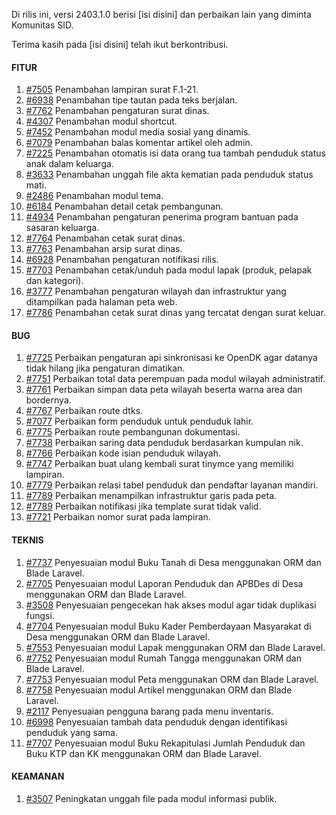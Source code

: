 Di rilis ini, versi 2403.1.0 berisi [isi disini] dan perbaikan lain yang diminta Komunitas SID.

Terima kasih pada [isi disini] telah ikut berkontribusi.

#### FITUR

1. [#7505](https://github.com/OpenSID/OpenSID/issues/7505) Penambahan lampiran surat F.1-21.
2. [#6938](https://github.com/OpenSID/OpenSID/issues/6938) Penambahan tipe tautan pada teks berjalan.
3. [#7762](https://github.com/OpenSID/OpenSID/issues/7762) Penambahan pengaturan surat dinas.
4. [#4307](https://github.com/OpenSID/OpenSID/issues/4307) Penambahan modul shortcut.
5. [#7452](https://github.com/OpenSID/OpenSID/issues/7452) Penambahan modul media sosial yang dinamis.
6. [#7079](https://github.com/OpenSID/OpenSID/issues/7079) Penambahan balas komentar artikel oleh admin.
7. [#7225](https://github.com/OpenSID/OpenSID/issues/7225) Penambahan otomatis isi data orang tua tambah penduduk status anak dalam keluarga.
8. [#3633](https://github.com/OpenSID/OpenSID/issues/3633) Penambahan unggah file akta kematian pada penduduk status mati.
9. [#2486](https://github.com/OpenSID/OpenSID/issues/2486) Penambahan modul tema.
10. [#6184](https://github.com/OpenSID/OpenSID/issues/6184) Penambahan detail cetak pembangunan.
11. [#4934](https://github.com/OpenSID/OpenSID/issues/4934) Penambahan pengaturan penerima program bantuan pada sasaran keluarga.
12. [#7764](https://github.com/OpenSID/OpenSID/issues/7764) Penambahan cetak surat dinas.
13. [#7763](https://github.com/OpenSID/OpenSID/issues/7763) Penambahan arsip surat dinas.
14. [#6928](https://github.com/OpenSID/OpenSID/issues/6928) Penambahan pengaturan notifikasi rilis.
15. [#7703](https://github.com/OpenSID/OpenSID/issues/7703) Penambahan cetak/unduh pada modul lapak (produk, pelapak dan kategori).
16. [#3777](https://github.com/OpenSID/OpenSID/issues/3777) Penambahan pengaturan wilayah dan infrastruktur yang ditampilkan pada halaman peta web.
17. [#7786](https://github.com/OpenSID/OpenSID/issues/7786) Penambahan cetak surat dinas yang tercatat dengan surat keluar.


#### BUG

1. [#7725](https://github.com/OpenSID/OpenSID/issues/7725) Perbaikan pengaturan api sinkronisasi ke OpenDK agar datanya tidak hilang jika pengaturan dimatikan.
2. [#7751](https://github.com/OpenSID/OpenSID/issues/7751) Perbaikan total data perempuan pada modul wilayah administratif.
3. [#7761](https://github.com/OpenSID/OpenSID/issues/7761) Perbaikan simpan data peta wilayah beserta warna area dan bordernya.
4. [#7767](https://github.com/OpenSID/OpenSID/issues/7767) Perbaikan route dtks.
5. [#7077](https://github.com/OpenSID/OpenSID/issues/7077) Perbaikan form penduduk untuk penduduk lahir.
6. [#7775](https://github.com/OpenSID/OpenSID/issues/7775) Perbaikan route pembangunan dokumentasi.
7. [#7738](https://github.com/OpenSID/OpenSID/issues/7738) Perbaikan saring data penduduk berdasarkan kumpulan nik.
8. [#7766](https://github.com/OpenSID/OpenSID/issues/7766) Perbaikan kode isian penduduk wilayah.
9. [#7747](https://github.com/OpenSID/OpenSID/issues/7747) Perbaikan buat ulang kembali surat tinymce yang memiliki lampiran.
10. [#7779](https://github.com/OpenSID/OpenSID/issues/7779) Perbaikan relasi tabel penduduk dan pendaftar layanan mandiri.
11. [#7789](https://github.com/OpenSID/OpenSID/issues/7789) Perbaikan menampilkan infrastruktur garis pada peta.
12. [#7789](https://github.com/OpenSID/OpenSID/issues/7789) Perbaikan notifikasi jika template surat tidak valid.
13. [#7721](https://github.com/OpenSID/OpenSID/issues/7721) Perbaikan nomor surat pada lampiran.


#### TEKNIS

1. [#7737](https://github.com/OpenSID/OpenSID/issues/7737) Penyesuaian modul Buku Tanah di Desa menggunakan ORM dan Blade Laravel.
2. [#7705](https://github.com/OpenSID/OpenSID/issues/7705) Penyesuaian modul Laporan Penduduk dan APBDes di Desa menggunakan ORM dan Blade Laravel.
3. [#3508](https://github.com/OpenSID/premium/issues/3508) Penyesuaian pengecekan hak akses modul agar tidak duplikasi fungsi.
4. [#7704](https://github.com/OpenSID/OpenSID/issues/7704) Penyesuaian modul Buku Kader Pemberdayaan Masyarakat di Desa menggunakan ORM dan Blade Laravel.
5. [#7553](https://github.com/OpenSID/OpenSID/issues/7553) Penyesuaian modul Lapak menggunakan ORM dan Blade Laravel.
6. [#7752](https://github.com/OpenSID/OpenSID/issues/7752) Penyesuaian modul Rumah Tangga menggunakan ORM dan Blade Laravel.
7. [#7753](https://github.com/OpenSID/OpenSID/issues/7753) Penyesuaian modul Peta menggunakan ORM dan Blade Laravel.
8. [#7758](https://github.com/OpenSID/OpenSID/issues/7758) Penyesuaian modul Artikel menggunakan ORM dan Blade Laravel.
9. [#2117](https://github.com/OpenSID/OpenSID/issues/2117) Penyesuaian pengguna barang pada menu inventaris.
10. [#6998](https://github.com/OpenSID/OpenSID/issues/6998) Penyesuaian tambah data penduduk dengan identifikasi penduduk yang sama.
11. [#7707](https://github.com/OpenSID/OpenSID/issues/7707) Penyesuaian modul Buku Rekapitulasi Jumlah Penduduk dan Buku KTP dan KK menggunakan ORM dan Blade Laravel.


#### KEAMANAN

1. [#3507](https://github.com/OpenSID/premium/issues/3507) Peningkatan unggah file pada modul informasi publik.

